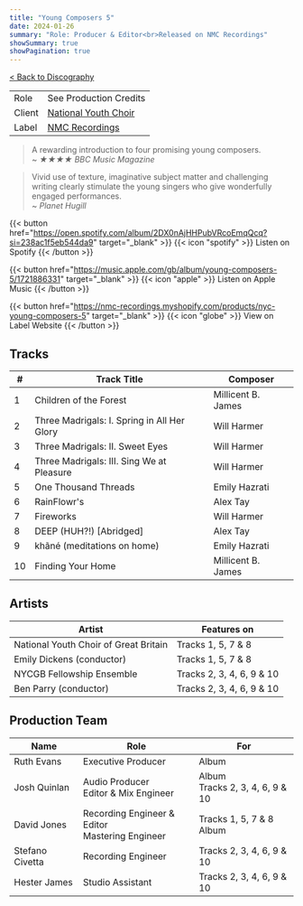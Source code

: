 ```yaml
---
title: "Young Composers 5"
date: 2024-01-26
summary: "Role: Producer & Editor<br>Released on NMC Recordings"
showSummary: true
showPagination: true
---
```

[< Back to Discography](/discography)

| | |
|-|-|
|Role|See Production Credits|
|Client|[National Youth Choir](https://www.nationalyouthchoir.org.uk/)
|Label|[NMC Recordings](https://www.nmcrec.co.uk/)

> A rewarding introduction to four promising young composers.<br>
> ~ <cite>★★★★ BBC Music Magazine</cite>

> Vivid use of texture, imaginative subject matter and challenging writing clearly stimulate the young singers who give wonderfully engaged performances.<br>
> ~ <cite>Planet Hugill</cite>


{{< button href="https://open.spotify.com/album/2DX0nAjHHPubVRcoEmqQcq?si=238ac1f5eb544da9" target="_blank" >}}
{{< icon "spotify" >}} Listen on Spotify
{{< /button >}}

{{< button href="https://music.apple.com/gb/album/young-composers-5/1721886331" target="_blank" >}}
{{< icon "apple" >}} Listen on Apple Music
{{< /button >}}

{{< button href="https://nmc-recordings.myshopify.com/products/nyc-young-composers-5" target="_blank" >}}
{{< icon "globe" >}} View on Label Website
{{< /button >}}

## Tracks

|#|Track Title|Composer|
|-|-----------|--------|
|1|Children of the Forest|Millicent B. James|
|2|Three Madrigals: I. Spring in All Her Glory|Will Harmer|
|3|Three Madrigals: II. Sweet Eyes|Will Harmer|
|4|Three Madrigals: III. Sing We at Pleasure|Will Harmer|
|5|One Thousand Threads|Emily Hazrati|
|6|RainFlowr's|Alex Tay|
|7|Fireworks|Will Harmer|
|8|DEEP (HUH?!) [Abridged]|Alex Tay|
|9|khãné (meditations on home)|Emily Hazrati|
|10|Finding Your Home|Millicent B. James|

## Artists

|Artist|Features on|
|------|-----------|
|National Youth Choir of Great Britain|Tracks 1, 5, 7 & 8|
|Emily Dickens (conductor)|Tracks 1, 5, 7 & 8
|NYCGB Fellowship Ensemble|Tracks 2, 3, 4, 6, 9 & 10|
|Ben Parry (conductor)|Tracks 2, 3, 4, 6, 9 & 10|

## Production Team

|Name|Role|For|
|-|-|-|
|Ruth Evans|Executive Producer|Album|
|Josh Quinlan|Audio Producer<br>Editor & Mix Engineer|Album<br>Tracks 2, 3, 4, 6, 9 & 10|
|David Jones|Recording Engineer & Editor<br>Mastering Engineer|Tracks 1, 5, 7 & 8<br>Album|
|Stefano Civetta|Recording Engineer|Tracks 2, 3, 4, 6, 9 & 10|
|Hester James|Studio Assistant|Tracks 2, 3, 4, 6, 9 & 10|
